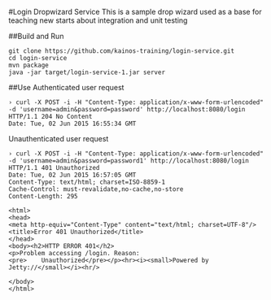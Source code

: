 #Login Dropwizard Service
This is a sample drop wizard used as a base for teaching new starts about integration and unit testing

##Build and Run
```
git clone https://github.com/kainos-training/login-service.git
cd login-service
mvn package
java -jar target/login-service-1.jar server
```

##Use
Authenticated user request
```console
› curl -X POST -i -H "Content-Type: application/x-www-form-urlencoded" -d 'username=admin&password=password' http://localhost:8080/login
HTTP/1.1 204 No Content
Date: Tue, 02 Jun 2015 16:55:34 GMT
```

Unauthenticated user request
```console
› curl -X POST -i -H "Content-Type: application/x-www-form-urlencoded" -d 'username=admin&password=password1' http://localhost:8080/login
HTTP/1.1 401 Unauthorized
Date: Tue, 02 Jun 2015 16:57:05 GMT
Content-Type: text/html; charset=ISO-8859-1
Cache-Control: must-revalidate,no-cache,no-store
Content-Length: 295

<html>
<head>
<meta http-equiv="Content-Type" content="text/html; charset=UTF-8"/>
<title>Error 401 Unauthorized</title>
</head>
<body><h2>HTTP ERROR 401</h2>
<p>Problem accessing /login. Reason:
<pre>    Unauthorized</pre></p><hr><i><small>Powered by Jetty://</small></i><hr/>

</body>
</html>
```
